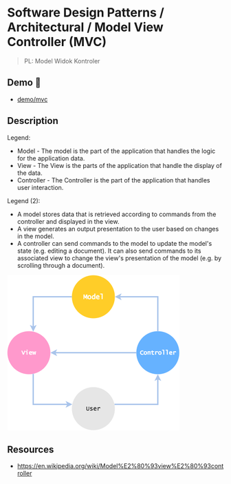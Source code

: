 # Software Design Patterns / Architectural / Model View Controller (MVC)

> PL: Model Widok Kontroler

## Demo 🎉

* <a href="./demo/mvc/">demo/mvc</a>

## Description

Legend:

* Model - The model is the part of the application that handles the logic
    for the application data.
* View - The View is the parts of the application that handle the display
    of the data.
* Controller - The Controller is the part of the application that handles
    user interaction.

Legend (2):

* A model stores data that is retrieved according to commands from the controller
    and displayed in the view.
* A view generates an output presentation to the user based on changes in the model.
* A controller can send commands to the model to update the model's state
    (e.g. editing a document). It can also send commands to its associated view
    to change the view's presentation of the model (e.g. by scrolling through
    a document).

![](../../../../diagrams/mvc/mvc.png)

## Resources

* <https://en.wikipedia.org/wiki/Model%E2%80%93view%E2%80%93controller>
